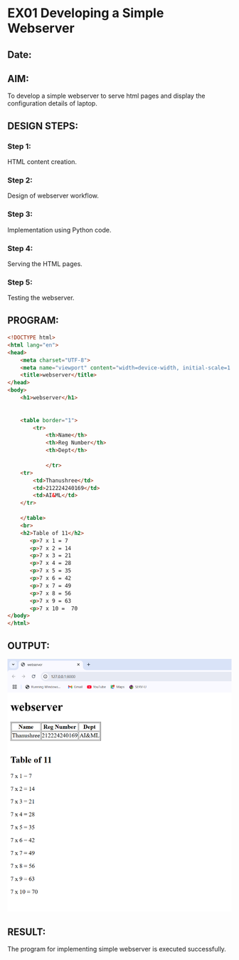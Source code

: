  
# EX01 Developing a Simple Webserver
## Date:

## AIM:
To develop a simple webserver to serve html pages and display the configuration details of laptop.

## DESIGN STEPS:
### Step 1: 
HTML content creation.

### Step 2:
Design of webserver workflow.

### Step 3:
Implementation using Python code.

### Step 4:
Serving the HTML pages.

### Step 5:
Testing the webserver.

## PROGRAM:
```html
<!DOCTYPE html>
<html lang="en">
<head>
    <meta charset="UTF-8">
    <meta name="viewport" content="width=device-width, initial-scale=1.0">
    <title>webserver</title>
</head>
<body>
    <h1>webserver</h1>


    <table border="1">
        <tr>
            <th>Name</th>
            <th>Reg Number</th>
            <th>Dept</th>

            </tr>
    <tr>
        <td>Thanushree</td>
        <td>212224240169</td>
        <td>AI&ML</td>
    </tr>
    
    </table>
    <br>
    <h2>Table of 11</h2>
       <p>7 x 1 = 7
       <p>7 x 2 = 14
       <p>7 x 3 = 21
       <p>7 x 4 = 28
       <p>7 x 5 = 35
       <p>7 x 6 = 42
       <p>7 x 7 = 49
       <p>7 x 8 = 56
       <p>7 x 9 = 63
       <p>7 x 10 =  70   
</body>
</html>
```
## OUTPUT:
![alt text](<Screenshot 2025-03-05 103228.png>)

## RESULT:
The program for implementing simple webserver is executed successfully.
